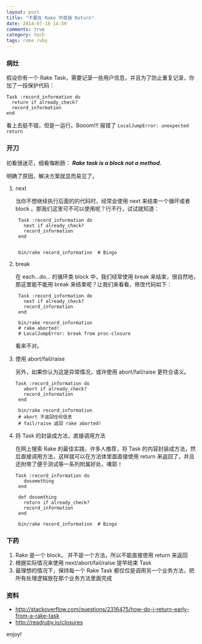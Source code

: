 ```yaml
---
layout: post
title: "不要在 Rake 中直接 Return"
date: 2014-07-18 14:59
comments: true
category: tech
tags: rake ruby
---
```


###  病灶

假设你有一个 Rake Task，需要记录一些用户信息，并且为了防止重复记录，你加了一段保护代码：

    Task :record_information do
      return if already_check?
      record_information
    end


看上去挺不错，但是一运行。Booom!!!
报错了 `LocalJumpError: unexpected return`

<!--more-->

### 开刀

初看很迷茫，细看悔断肠： ***Rake task is a block not a method.***

明确了原因，解决方案就显而易见了。

1. next

   当你不想继续执行后面的的代码时，经常会使用 next 来结束一个循环或者 block 。那我们这里可不可以使用呢？行不行，试试就知道：

        Task :record_information do
          next if already_check?
          record_information
        end


        bin/rake record_information  # Bingo

2. break

    在 each...do... 的循环类 block 中，我们经常使用 break 来结束，很自然地，那这里能不能用 break 来结束呢？让我们来看看，修改代码如下：

        Task :record_information do
          next if already_check?
          record_information
        end

        bin/rake record_information
        # rake aborted!
        # LocalJumpError: break from proc-closure

    看来不对。

3. 使用 abort/fail/raise

    另外，如果你认为这是异常情况，或许使用 abort/fail/raise 更符合语义。

       Task :record_information do
          abort if already_check?
          record_information
        end

        bin/rake record_information
        # abort 不返回任何信息
        # fail/raise 返回 rake aborted!

4. 将 Task 的封装成方法，直接调用方法

    在网上搜索 Rake 的最佳实践，许多人推荐，将 Task 的内容封装成方法，然后直接调用方法，这样就可以在方法体里面直接使用 return 来返回了，并且还附带了便于测试等一系列附属好处，噢耶！

       Task :record_information do
          dosomething
        end

        def dosomthing
          return if already_check?
          record_information
        end

        bin/rake record_information  # Bingo


### 下药

1. Rake 是一个 block， 并不是一个方法，所以不能直接使用 return 来返回
2. 根据实际情况来使用 next/abort/fail/raise 提早结束 Task
3. 最理想的情况下，保持每一个 Rake Task 都仅仅是调用另一个业务方法，把所有处理逻辑放在那个业务方法里面完成


### 资料

+ http://stackoverflow.com/questions/2316475/how-do-i-return-early-from-a-rake-task
+ http://readruby.io/closures


enjoy!
